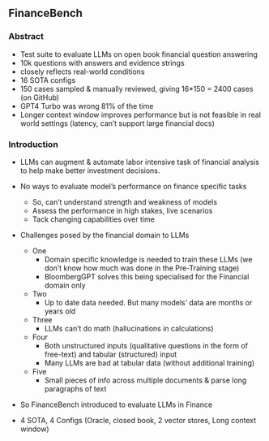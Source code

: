 ## FinanceBench

### Abstract
- Test suite to evaluate LLMs on open book financial question answering
- 10k questions with answers and evidence strings
- closely reflects real-world conditions
- 16 SOTA configs
- 150 cases sampled & manually reviewed, giving 16*150 = 2400 cases (on GitHub)
- GPT4 Turbo was wrong 81% of the time
- Longer context window improves performance but is not feasible in real world settings (latency, can’t support large financial docs)


### Introduction
- LLMs can augment & automate labor intensive task of financial analysis to help make better investment decisions.
- No ways to evaluate model’s performance on finance specific tasks
    - So, can’t understand strength and weakness of models
    - Assess the performance in high stakes, live scenarios
    - Tack changing capabilities over time
 
- Challenges posed by the financial domain to LLMs 
  - One
      - Domain specific knowledge is needed to train these LLMs (we don’t know how much was done in the Pre-Training stage)
      - BloombergGPT solves this being specialised for the Financial domain only
  - Two
      - Up to date data needed. But many models’ data are months or years old
  - Three
      - LLMs can’t do math (hallucinations in calculations)
  - Four
      - Both unstructured inputs (qualitative questions in the form of free-text) and tabular (structured) input
      - Many LLMs are bad at tabular data (without additional training)
  - Five
      - Small pieces of info across multiple documents & parse long paragraphs of text


- So FinanceBench introduced to evaluate LLMs in Finance
- 4 SOTA, 4 Configs (Oracle, closed book, 2 vector stores, Long context window)

